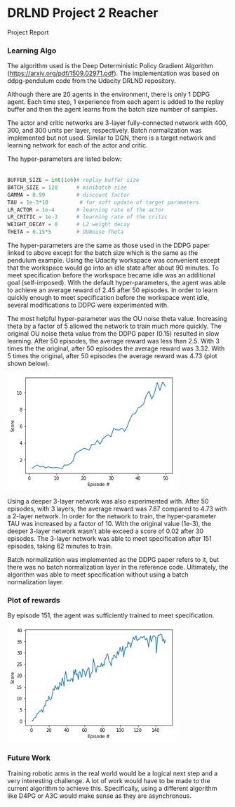 # DRLND Project 2 Reacher
Project Report

### Learning Algo

The algorithm used is the Deep Deterministic Policy Gradient Algorithm (https://arxiv.org/pdf/1509.02971.pdf). The implementation was based on ddpg-pendulum code from the Udacity DRLND repository.

Although there are 20 agents in the environment, there is only 1 DDPG agent. Each time step, 1 experience from each agent is added to the replay buffer and then the agent learns from the batch size number of samples.

The actor and critic networks are 3-layer fully-connected network with 400, 300, and 300 units per layer, respectively. Batch normalization was implemented but not used. Similar to DQN, there is a target network and learning network for each of the actor and critic.

The hyper-parameters are listed below:

```python

BUFFER_SIZE = int(1e6)# replay buffer size
BATCH_SIZE = 128      # minibatch size
GAMMA = 0.99          # discount factor
TAU = 1e-3*10          # for soft update of target parameters
LR_ACTOR = 1e-4       # learning rate of the actor
LR_CRITIC = 1e-3      # learning rate of the critic
WEIGHT_DECAY = 0      # L2 weight decay
THETA = 0.15*5        # OUNoise Theta
```

The hyper-parameters are the same as those used in the DDPG paper linked to above except for the batch size which is the same as the pendulum example. Using the Udacity workspace was convenient except that the workspace would go into an idle state after about 90 minutes. To meet specification before the workspace became idle was an additional goal (self-imposed). With the default hyper-parameters, the agent was able to achieve an average reward of 2.45 after 50 episodes. In order to learn quickly enough to meet specification before the workspace went idle, several modifications to DDPG were experimented with.

The most helpful hyper-parameter was the OU noise theta value. Increasing theta by a factor of 5 allowed the network to train much more quickly. The original OU noise theta value from the DDPG paper (0.15) resulted in slow learning. After 50 episodes, the average reward was less than 2.5. With 3 times the the original, after 50 episodes the average reward was 3.32. With 5 times the original, after 50 episodes the average reward was 4.73 (plot shown below).

![Theta 5x 2 layer](rewards_5xtheta_2layer.png)

Using a deeper 3-layer network was also experimented with. After 50 episodes, with 3 layers, the average reward was 7.87 compared to 4.73 with a 2-layer network. In order for the network to train, the hyper-parameter TAU was increased by a factor of 10. With the original value (1e-3), the deeper 3-layer network wasn't able exceed a score of 0.02 after 30 episodes. The 3-layer network was able to meet specification after 151 episodes, taking 62 minutes to train.

Batch normalization was implemented as the DDPG paper refers to it, but there was no batch normalization layer in the reference code. Ultimately, the algorithm was able to meet specification without using a batch normalization layer.

### Plot of rewards
By episode 151, the agent was sufficiently trained to meet specification.

![Plot](plot.png)

### Future Work
Training robotic arms in the real world would be a logical next step and a very interesting challenge. A lot of work would have to be made to the current algorithm to achieve this. Specifically, using a different algorithm like D4PG or A3C would make sense as they are asynchronous.
